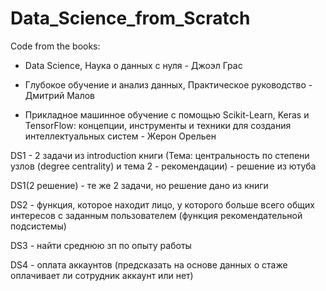 # Data_Science_from_Scratch
Code from the books:

- Data Science, Наука о данных с нуля - Джоэл Грас

- Глубокое обучение и анализ данных, Практическое руководство - Дмитрий Малов

- Прикладное машинное обучение с помощью Scikit-Learn, Keras и TensorFlow: концепции, инструменты и техники для создания интеллектуальных систем - Жерон Орельен

DS1 - 2 задачи из introduction книги (Тема: центральность по степени узлов (degree centrality) и тема 2 - рекомендации) - решение из ютуба

DS1(2 решение) - те же 2 задачи, но решение дано из книги

DS2 - функция, которое находит лицо, у которого больше всего общих интересов с заданным пользователем (функция рекомендательной подсистемы)

DS3 - найти среднюю зп по опыту работы

DS4 - оплата аккаунтов (предсказать на основе данных о стаже оплачивает ли сотрудник аккаунт или нет)

